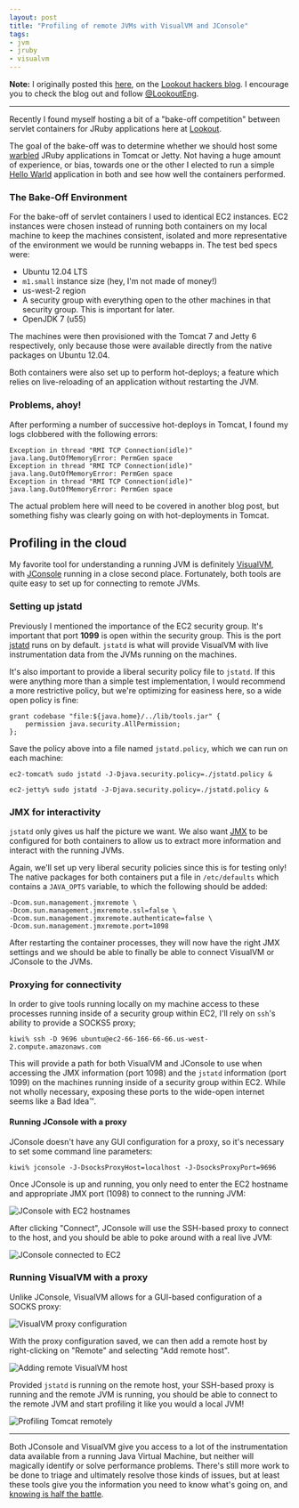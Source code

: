 ```yaml
---
layout: post
title: "Profiling of remote JVMs with VisualVM and JConsole"
tags:
- jvm
- jruby
- visualvm
---
```


**Note:** I originally posted this
[here](http://hackers.lookout.com/2014/06/profiling-remote-jvms/), on the
[Lookout hackers blog](http://hackers.lookout.com). I encourage you to check
the blog out and follow [@LookoutEng](https://twitter.com/lookouteng).

---

Recently I found myself hosting a bit of a "bake-off competition" between
servlet containers for JRuby applications here at
[Lookout](https://www.lookout.com/about/careers).


The goal of the bake-off was to determine whether we should host some
[warbled](https://github.com/jruby/warbler) JRuby applications in Tomcat or
Jetty. Not having a huge amount of experience, or bias, towards one or the
other I elected to run a simple [Hello
Warld](https://github.com/rtyler/hellowarld) application in both and see how
well the containers performed.


### The Bake-Off Environment

For the bake-off of servlet containers I used to identical EC2 instances. EC2
instances were chosen instead of running both containers on my local machine to
keep the machines consistent, isolated and more representative of the
environment we would be running webapps in. The test bed specs were:

 * Ubuntu 12.04 LTS
 * `m1.small` instance size (hey, I'm not made of money!)
 * us-west-2 region
 * A security group with everything open to the other machines in that security
   group. This is important for later.
 * OpenJDK 7 (u55)

The machines were then provisioned with the Tomcat 7 and Jetty 6 respectively,
only because those were available directly from the native packages on Ubuntu 12.04.

Both containers were also set up to perform hot-deploys; a feature which relies
on live-reloading of an application without restarting the JVM.


### Problems, ahoy!

After performing a number of successive hot-deploys in Tomcat, I found my logs
clobbered with the following errors:

~~~
Exception in thread "RMI TCP Connection(idle)" java.lang.OutOfMemoryError: PermGen space
Exception in thread "RMI TCP Connection(idle)" java.lang.OutOfMemoryError: PermGen space
Exception in thread "RMI TCP Connection(idle)" java.lang.OutOfMemoryError: PermGen space
~~~

The actual problem here will need to be covered in another blog post, but
something fishy was clearly going on with hot-deployments in Tomcat.


## Profiling in the cloud

My favorite tool for understanding a running JVM is
definitely [VisualVM](http://visualvm.java.net/), with
[JConsole](http://docs.oracle.com/javase/6/docs/technotes/guides/management/jconsole.html)
running in a close second place. Fortunately, both tools are quite easy to set
up for connecting to remote JVMs.


### Setting up jstatd

Previously I mentioned the importance of the EC2 security group. It's important
that port **1099** is open within the security group. This is the port
[jstatd](http://docs.oracle.com/javase/7/docs/technotes/tools/share/jstatd.html)
runs on by default. `jstatd` is what will provide VisualVM with live
instrumentation data from the JVMs running on the machines.


It's also important to provide a liberal security policy file to `jstatd`. If
this were anything more than a simple test implementation, I would recommend a
more restrictive policy, but we're optimizing for easiness here, so a wide open
policy is fine:

~~~
grant codebase "file:${java.home}/../lib/tools.jar" {
    permission java.security.AllPermission;
};
~~~

Save the policy above into a file named `jstatd.policy`, which we can run
on each machine:

~~~
ec2-tomcat% sudo jstatd -J-Djava.security.policy=./jstatd.policy &
~~~

~~~
ec2-jetty% sudo jstatd -J-Djava.security.policy=./jstatd.policy &
~~~

### JMX for interactivity

`jstatd` only gives us half the picture we want. We also want
[JMX](http://www.oracle.com/technetwork/java/javase/tech/javamanagement-140525.html)
to be configured for both containers to allow us to extract more information
and interact with the running JVMs.


Again, we'll set up very liberal security policies since this is for testing
only! The native packages for both containers put a file in `/etc/defaults`
which contains a `JAVA_OPTS` variable, to which the following should be added:

~~~
-Dcom.sun.management.jmxremote \
-Dcom.sun.management.jmxremote.ssl=false \
-Dcom.sun.management.jmxremote.authenticate=false \
-Dcom.sun.management.jmxremote.port=1098
~~~

After restarting the container processes, they will now have the right JMX
settings and we should be able to finally be able to connect VisualVM or
JConsole to the JVMs.



### Proxying for connectivity

In order to give tools running locally on my machine access to these processes
running inside of a security group within EC2, I'll rely on `ssh`'s ability to
provide a SOCKS5 proxy;

~~~
kiwi% ssh -D 9696 ubuntu@ec2-66-166-66-66.us-west-2.compute.amazonaws.com
~~~

This will provide a path for both VisualVM and JConsole to use when accessing
the JMX information (port 1098) and the `jstatd` information (port 1099) on the
machines running inside of a security group within EC2. While not wholly
necessary, exposing these ports to the wide-open internet seems like a Bad
Idea&trade;.


#### Running JConsole with a proxy

JConsole doesn't have any GUI configuration for a proxy, so it's necessary to
set some command line parameters:

~~~
kiwi% jconsole -J-DsocksProxyHost=localhost -J-DsocksProxyPort=9696
~~~

Once JConsole is up and running, you only need to enter the EC2 hostname and
appropriate JMX port (1098) to connect to the running JVM:

![JConsole with EC2
hostnames](http://hackers.lookout.com/images/post-images/profiling-remote-jvms/jconsole-with-proxy.png)

After clicking "Connect", JConsole will use the SSH-based proxy to connect to
the host, and you should be able to poke around with a real live JVM:

![JConsole connected to
EC2](http://hackers.lookout.com/images/post-images/profiling-remote-jvms/jconsole-connected-remotely.png)


### Running VisualVM with a proxy

Unlike JConsole, VisualVM allows for a GUI-based configuration of a SOCKS
proxy:

![VisualVM proxy
configuration](http://hackers.lookout.com/images/post-images/profiling-remote-jvms/visualvm-proxy-conf.png)

With the proxy configuration saved, we can then add a remote host by
right-clicking on "Remote" and selecting "Add remote host".

![Adding remote VisualVM
host](http://hackers.lookout.com/images/post-images/profiling-remote-jvms/adding-remote-host-visualvm.png)


Provided `jstatd` is running on the remote host, your SSH-based proxy is
running and the remote JVM is running, you should be able to connect to the
remote JVM and start profiling it like you would a local JVM!

![Profiling Tomcat
remotely](http://hackers.lookout.com/images/post-images/profiling-remote-jvms/profiling-tomcat-remotely.png)

---

Both JConsole and VisualVM give you access to a lot of the instrumentation data
available from a running Java Virtual Machine, but neither will magically
identify or solve performance problems. There's still more work to be done to
triage and ultimately resolve those kinds of issues, but at least these tools
give you the information you need to know what's going on, and [knowing is half
the
battle](http://cdn.churchm.ag/wp-content/uploads/2014/03/knowing-is-half-the-battle.jpg).


